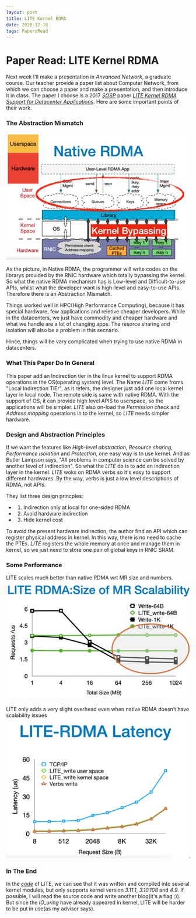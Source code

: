 ```yaml
---
layout: post
title: LITE Kernel RDMA
date: 2020-12-10
tags: PapersRead
---
```


# Paper Read: LITE Kernel RDMA
Next week I'll make a presentation in *Anvanced Network*, a graduate course. Our teacher provide a paper list about Computer Network, from which we can choose a paper and make a presentation, and then introduce it in class. The paper I choose is a 2017 *[SOSP](https://www.sigops.org/s/conferences/sosp/2017/program.html)* paper *[LITE Kernel RDMA Support for Datacenter Applications](https://cseweb.ucsd.edu/~yiying/LITE-sosp17.pdf)*. Here are some important points of their work.


### The Abstraction Mismatch
<img src="/images/posts/LITE_RDMA/Native_RDMA.png" style="zoom:50%" />
<!-- ![](/images/posts/LITE_RDMA/Native_RDMA.png) -->

As the picture, in Native RDMA, the programmer will write codes on the librarys provided by the RNIC hardware which totally bypassing the kernel. So what the native RDMA mechanism has is Low-level and Difficult-to-use APIs, whilst what the developer want is high-level and easy-to-use APIs. Therefore there is an Abstraction Mismatch. 

Things worked well in HPC(High Performance Computing), because it has special hardware, few applications and reletive cheaper developers. While in the datacenters, we just have commodity and cheaper hardware and what we handle are a lot of changing apps. The resorce sharing and isolation will also be a problem in this secnario. 

Hince, things will be vary complicated when trying to use native RDMA in datacenters.

### What This Paper Do In General
This paper add an Indirection tier in the linux kernel to support RDMA operations in the OS(operating system) level. The Name *LITE* come froms "Local Indirection TiEr", as it refers, the designer just add one local kernel layer in local node. The remote side is same with native RDMA. With the support of OS, it can provide high level APIS to userspace, so the applications will be simpler. *LITE* also on-load the *Permission check* and *Address mapping* operations in to the kernel, so *LITE* needs simpler hardware.  

### Design and Abstraction Principles
If we want the features like *High-level abstraction*, *Resource sharing*, *Performance isolation* and *Protection*, one easy way is to use kernel. And as Butler Lampson says, "All problems in computer science can be solved by another level of indirection". So what the *LITE* do is to add an indirection layer in the kernel. *LITE* woks on RDMA verbs so it's easy to support different hardwares. By the way, verbs is just a low level descriptions of RDMA, not APIs.

They list three design princples:
* 1. Indirection only at local for one-sided RDMA
* 2. Avoid hardware indirection
* 3. Hide kernel cost

To avoid the present hardware indirection,  the author find an API which can register physical address in kernel. In this way, there is no need to cache the PTEs. *LITE* registers the whole memory at once and manage them in kernel, so we just need to store one pair of global keys in RNIC SRAM.

### Some Performance
LITE scales much better than native RDMA wrt MR size and numbers.
<img src="/images/posts/LITE_RDMA/MR_SC.png" style="zoom:50%" />
<!-- ![](/images/posts/LITE_RDMA/MR_SC.png) -->
LITE only adds a very slight overhead even when native RDMA doesn’t have scalability issues
<img src="/images/posts/LITE_RDMA/Latency.png" style="zoom:50%" />
<!-- ![](/images/posts/LITE_RDMA/Latency.png) -->


### In The End
In the *[code](https://github.com/WukLab/LITE)* of LITE, we can see that it was written and compiled into several kernel modules, but only supports kernel version *3.11.1*, *3.10.108* and *4.9*.  If possible, I will read the source code and write another blog(it's a flag :)). But since the *IO_uring* have already appeared in kernel, LITE will be harder to be put in use(as my advisor says). 
